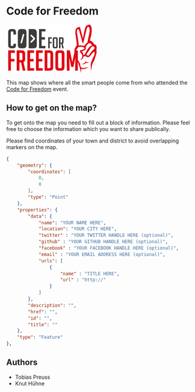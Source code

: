 # Code for Freedom

![Code for Freedom Logo](gfx/codeforfreedom-logo.png "Code for Freedom Logo")

This map shows where all the smart people come from who attended the [Code for Freedom](http://www.codeforfreedom.org) event.

## How to get on the map?

To get onto the map you need to fill out a block of information.
Please feel free to choose the information which you want to share publically.

Please find coordinates of your town and district to avoid overlapping markers on the map.

```json
{
    "geometry": {
        "coordinates": [
            0,
            0
        ],
        "type": "Point"
    },
    "properties": {
        "data": {
            "name": "YOUR NAME HERE",
            "location": "YOUR CITY HERE",
            "twitter" : "YOUR TWITTER HANDLE HERE (optional)",
            "github" : "YOUR GITHUB HANDLE HERE (optional)",
            "facebook" : "YOUR FACEBOOK HANDLE HERE (optional)",
            "email" : "YOUR EMAIL ADDRESS HERE (optional)",
            "urls": [
                {
                    "name" : "TITLE HERE",
                    "url" : "http://"
                }
            ]
        },
        "description": "",
        "href": "",
        "id": "",
        "title": ""
    },
    "type": "Feature"
},
```

## Authors

* Tobias Preuss
* Knut Hühne
